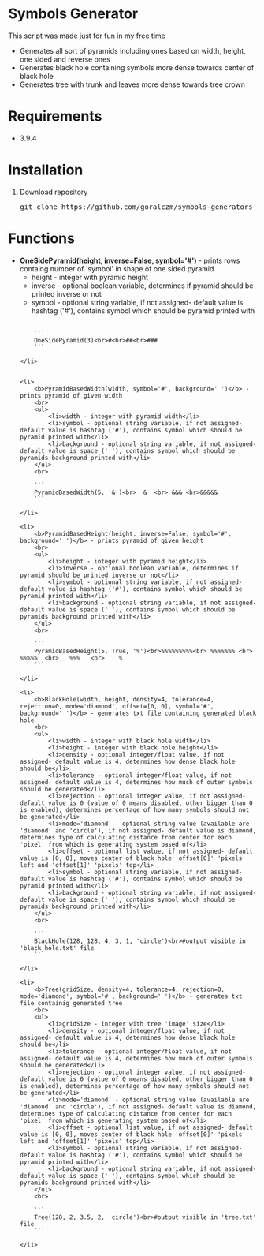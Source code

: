 # Symbols Generator
This script was made just for fun in my free time
<ul>
	<li>Generates all sort of pyramids including ones based on width, height, one sided and reverse ones</li>
	<li>Generates black hole containing symbols more dense towards center of black hole</li>
	<li>Generates tree with trunk and leaves more dense towards tree crown</li>
</ul>

# Requirements
<ul>
	<li> 3.9.4</li>
</ul>

# Installation
<ol>
	<li>
		Download repository
		<br>
		<pre>git clone https://github.com/goralczm/symbols-generators</pre>
	</li>
</ol>

# Functions
<ul>
	<li>
		<b>OneSidePyramid(height, inverse=False, symbol='#')</b> - prints rows containg number of 'symbol' in shape of one sided pyramid
		<br>
		<ul>
			<li>height - integer with pyramid height</li>
			<li>inverse - optional boolean variable, determines if pyramid should be printed inverse or not</li>
			<li>symbol - optional string variable, if not assigned- default value is hashtag ('#'), contains symbol which should be pyramid printed with</li>
		</ul>
		<br>

		```
		OneSidePyramid(3)<br>#<br>##<br>###
		```

	</li>


	<li>
		<b>PyramidBasedWidth(width, symbol='#', background=' ')</b> - prints pyramid of given width
		<br>
		<ul>
			<li>width - integer with pyramid width</li>
			<li>symbol - optional string variable, if not assigned- default value is hashtag ('#'), contains symbol which should be pyramid printed with</li>
			<li>background - optional string variable, if not assigned- default value is space (' '), contains symbol which should be pyramids background printed with</li>
		</ul>
		<br>
		
		```
		PyramidBasedWidth(5, '&')<br>  &  <br> &&& <br>&&&&&
		```

	</li>

	<li>
		<b>PyramidBasedHeight(height, inverse=False, symbol='#', background=' ')</b> - prints pyramid of given height
		<br>
		<ul>
			<li>height - integer with pyramid height</li>
			<li>inverse - optional boolean variable, determines if pyramid should be printed inverse or not</li>
			<li>symbol - optional string variable, if not assigned- default value is hashtag ('#'), contains symbol which should be pyramid printed with</li>
			<li>background - optional string variable, if not assigned- default value is space (' '), contains symbol which should be pyramids background printed with</li>
		</ul>
		<br>

		```
		PyramidBasedHeight(5, True, '%')<br>%%%%%%%%%<br> %%%%%%% <br>  %%%%%  <br>   %%%   <br>    %    
		```

	</li>

	<li>
		<b>BlackHole(width, height, density=4, tolerance=4, rejection=0, mode='diamond', offset=[0, 0], symbol='#', background=' ')</b> - generates txt file containing generated black hole
		<br>
		<ul>
			<li>width - integer with black hole width</li>
			<li>height - integer with black hole height</li>
			<li>density - optional integer/float value, if not assigned- default value is 4, determines how dense black hole should be</li>
			<li>tolerance - optional integer/float value, if not assigned- default value is 4, determines how much of outer symbols should be generated</li>
			<li>rejection - optional integer value, if not assigned- default value is 0 (value of 0 means disabled, other bigger than 0 is enabled), determines percentage of how many symbols should not be generated</li>
			<li>mode='diamond' - optional string value (available are 'diamond' and 'circle'), if not assigned- default value is diamond, determines type of calculating distance from center for each 'pixel' from which is generating system based of</li>
			<li>offset - optional list value, if not assigned- default value is [0, 0], moves center of black hole 'offset[0]' 'pixels' left and 'offset[1]' 'pixels' top</li>
			<li>symbol - optional string variable, if not assigned- default value is hashtag ('#'), contains symbol which should be pyramid printed with</li>
			<li>background - optional string variable, if not assigned- default value is space (' '), contains symbol which should be pyramids background printed with</li>
		</ul>
		<br>
		
		```
		BlackHole(128, 128, 4, 3, 1, 'circle')<br>#output visible in 'black_hole.txt' file
		```

	</li>

	<li>
		<b>Tree(gridSize, density=4, tolerance=4, rejection=0, mode='diamond', symbol='#', background=' ')</b> - generates txt file containig generated tree
		<br>
		<ul>
			<li>gridSize - integer with tree 'image' size</li>
			<li>density - optional integer/float value, if not assigned- default value is 4, determines how dense black hole should be</li>
			<li>tolerance - optional integer/float value, if not assigned- default value is 4, determines how much of outer symbols should be generated</li>
			<li>rejection - optional integer value, if not assigned- default value is 0 (value of 0 means disabled, other bigger than 0 is enabled), determines percentage of how many symbols should not be generated</li>
			<li>mode='diamond' - optional string value (available are 'diamond' and 'circle'), if not assigned- default value is diamond, determines type of calculating distance from center for each 'pixel' from which is generating system based of</li>
			<li>offset - optional list value, if not assigned- default value is [0, 0], moves center of black hole 'offset[0]' 'pixels' left and 'offset[1]' 'pixels' top</li>
			<li>symbol - optional string variable, if not assigned- default value is hashtag ('#'), contains symbol which should be pyramid printed with</li>
			<li>background - optional string variable, if not assigned- default value is space (' '), contains symbol which should be pyramids background printed with</li>
		</ul>
		<br>

		```
		Tree(128, 2, 3.5, 2, 'circle')<br>#output visible in 'tree.txt' file
		```
		
	</li>
</ul>